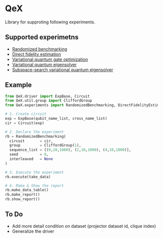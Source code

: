# QeX

Library for supproting following experiments.

## Supported experimetns
  - [Randomized benchmarking](https://arxiv.org/abs/0707.0963)
  - [Direct fidelity estimation](https://arxiv.org/abs/1104.4695)
  - [Variational quantum gate optimization](https://arxiv.org/abs/1810.12745)
  - [Variational quantum eigensolver](https://arxiv.org/abs/1304.3061)
  - [Subspace-search variational quantum eigensolver](https://arxiv.org/abs/1810.09434)

## Example
```python
from QeX.driver import ExpBase, Circuit
from QeX.util.group import CliffordGroup
from QeX.experiments import RandomizedBenchmarking, DirectFidelityEstimation

# 1. Create circuit
exp = ExpBase(qubit_name_list, cross_name_list)
cir = Circuit(exp)

# 2. Declare the experiment
rb = RandomizedBenchmarking(
  circuit       = cir,
  group         = CliffordGroup(1),
  sequence_list = [(0,10,1000), (2,10,1000), (4,10,1000)],
  seed          = 0,
  interleaved   = None
)

# 3. Execute the experiment
rb.execute(take_data)

# 4. Make & Show the report
rb.make_data_table()
rb.make_report()
rb.show_report()
```

## To Do
  - Add more detail condition on dataset (projector dataset id, clique index)
  - Generalize the driver
